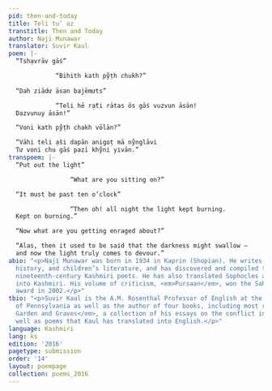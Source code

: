 ```yaml
---
pid: then-and-today
title: Teli tu’ az
transtitle: Then and Today
author: Naji Munawar
translator: Suvir Kaul
poem: |-
  “Tshạvrāv gāś”

             “Bihith kath pẙṭh chukh?”
  ​
  “Dah ziādư āsan bajēmưts”

             “Teli hē rạ̄ti rātas ōs gāś vuzvun āsān!
  Dazvunuy āsān!”​

  “Voni kath pẙṭh chakh vōlān?”

  “Vāhi teli ạ̄si dapān anigoṭ mā nẙnglāvi
  Tư voni chu gāś pazī khẙni yivān.”
transpoem: |-
  “Put out the light”

                 “What are you sitting on?”

  “It must be past ten o’clock”

                 “Then oh! all night the light kept burning.
  Kept on burning.”

  “Now what are you getting enraged about?”

  “Alas, then it used to be said that the darkness might swallow —
  and now the light truly comes to devour.”
abio: "<p>Naji Munawar was born in 1934 in Kaprin (Shopian). He writes poetry, literary
  history, and children’s literature, and has discovered and compiled the work of
  nineteenth-century Kashmiri poets. He has also translated Sophocles and Shakespeare
  into Kashmiri. His volume of criticism, <em>Pursaan</em>, won the Sahitya Akademi
  award in 2002.</p>"
tbio: "<p>Suvir Kaul is the A.M. Rosenthal Professor of English at the University
  of Pennsylvania as well as the author of four books, including most recently <em>Of
  Garden and Graves</em>, a collection of his essays on the conflict in Kashmir as
  well as poems that Kaul has translated into English.</p>"
language: Kashmiri
lang: ks
edition: '2016'
pagetype: submission
order: '14'
layout: poempage
collection: poems_2016
---
```

